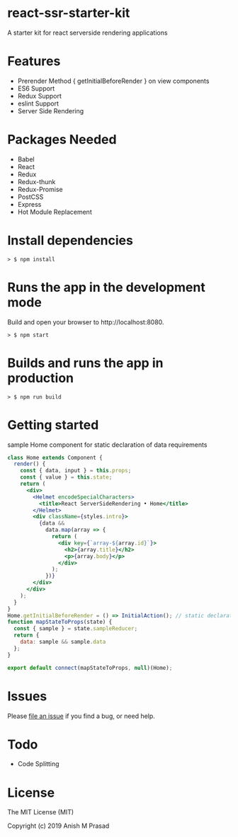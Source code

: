 # react-ssr-starter-kit

A starter kit for react serverside rendering applications

# Features

- Prerender Method { getInitialBeforeRender } on view components
- ES6 Support
- Redux Support
- eslint Support
- Server Side Rendering

# Packages Needed

- Babel
- React
- Redux
- Redux-thunk
- Redux-Promise
- PostCSS
- Express
- Hot Module Replacement

# Install dependencies

```
> $ npm install
```

# Runs the app in the development mode

Build and open your browser to http://localhost:8080.

```
> $ npm start
```

# Builds and runs the app in production

```
> $ npm run build
```

# Getting started

sample Home component for static declaration of data requirements

```jsx
class Home extends Component {
  render() {
    const { data, input } = this.props;
    const { value } = this.state;
    return (
      <div>
        <Helmet encodeSpecialCharacters>
          <title>React ServerSideRendering • Home</title>
        </Helmet>
        <div className={styles.intro}>
          {data &&
            data.map(array => {
              return (
                <div key={`array-${array.id}`}>
                  <h2>{array.title}</h2>
                  <p>{array.body}</p>
                </div>
              );
            })}
        </div>
      </div>
    );
  }
}
Home.getInitialBeforeRender = () => InitialAction(); // static declaration of data requirements
function mapStateToProps(state) {
  const { sample } = state.sampleReducer;
  return {
    data: sample && sample.data
  };
}

export default connect(mapStateToProps, null)(Home);
```

# Issues

Please [file an issue](https://github.com/anishmprasad/react-ssr-starter-kit/issues) if you find a bug, or need help.

# Todo

- Code Splitting

# License

The MIT License (MIT)

Copyright (c) 2019 Anish M Prasad
